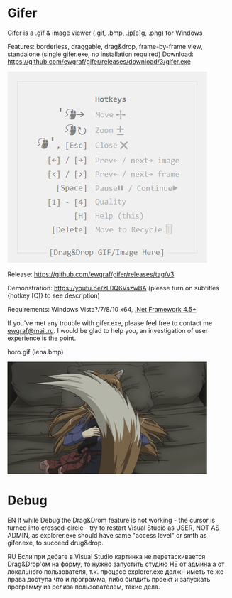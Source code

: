 # Gifer
Gifer is a .gif & image viewer (.gif, .bmp, .jp[e]g, .png) for Windows

Features: borderless, draggable, drag&drop, frame-by-frame view, standalone (single gifer.exe, no installation required)
Download: https://github.com/ewgraf/gifer/releases/download/3/gifer.exe

<img src="https://github.com/ewgraf/gifer/blob/master/help.png?raw=true">

Release: https://github.com/ewgraf/gifer/releases/tag/v3

Demonstration: https://youtu.be/zL0Q6VszwBA (please turn on subtitles {hotkey [C]} to see description)

Requirements: Windows Vista?/7/8/10 x64, [.Net Framework 4.5+](https://www.microsoft.com/ru-ru/download/details.aspx?id=30653)

If you've met any trouble with gifer.exe, please feel free to contact me ewgraf@mail.ru. I would be glad to help you, an investigation of user experience is the point.

horo.gif (lena.bmp)

<img src="https://github.com/ewgraf/gifer/blob/master/horo.gif?raw=true" width="450px">

# Debug
EN
If while Debug the Drag&Drom feature is not working - the cursor is turned into crossed-circle - try to restart Visual Studio as USER, NOT AS ADMIN, as explorer.exe should have same "access level" or smth as gifer.exe, to succeed drug&drop.

RU
Если при дебаге в Visual Studio картинка не перетаскивается Drag&Drop'ом на форму, то нужно запустить студию НЕ от админа а от локального пользователя, т.к. процесс explorer.exe должн иметь те же права доступа что и программа, либо билдить проект и запускать программу из релиза пользователем, такие дела.

